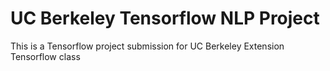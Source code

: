 # UC Berkeley Tensorflow NLP Project
This is a Tensorflow project submission for UC Berkeley Extension Tensorflow class
